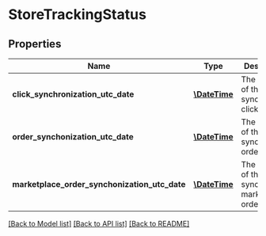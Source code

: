 # StoreTrackingStatus

## Properties
Name | Type | Description | Notes
------------ | ------------- | ------------- | -------------
**click_synchronization_utc_date** | [**\DateTime**](\DateTime.md) | The utc date of the latest synchronized click | [optional] 
**order_synchonization_utc_date** | [**\DateTime**](\DateTime.md) | The utc date of the latest synchronized order | [optional] 
**marketplace_order_synchonization_utc_date** | [**\DateTime**](\DateTime.md) | The utc date of the latest synchronized marketplace order | [optional] 

[[Back to Model list]](../README.md#documentation-for-models) [[Back to API list]](../README.md#documentation-for-api-endpoints) [[Back to README]](../README.md)


